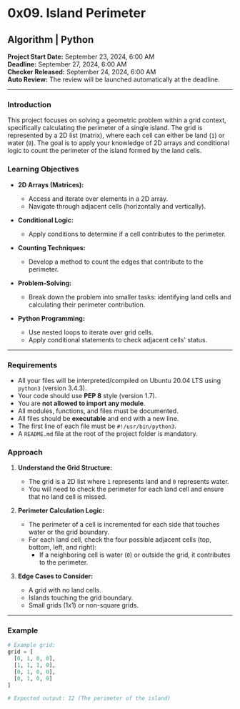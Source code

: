 # 0x09. Island Perimeter

## Algorithm | Python

**Project Start Date:** September 23, 2024, 6:00 AM  
**Deadline:** September 27, 2024, 6:00 AM  
**Checker Released:** September 24, 2024, 6:00 AM  
**Auto Review:** The review will be launched automatically at the deadline.

---

### Introduction

This project focuses on solving a geometric problem within a grid context, specifically calculating the perimeter of a single island. The grid is represented by a 2D list (matrix), where each cell can either be land (`1`) or water (`0`). The goal is to apply your knowledge of 2D arrays and conditional logic to count the perimeter of the island formed by the land cells.

### Learning Objectives

- **2D Arrays (Matrices):**
  - Access and iterate over elements in a 2D array.
  - Navigate through adjacent cells (horizontally and vertically).
  
- **Conditional Logic:**
  - Apply conditions to determine if a cell contributes to the perimeter.
  
- **Counting Techniques:**
  - Develop a method to count the edges that contribute to the perimeter.
  
- **Problem-Solving:**
  - Break down the problem into smaller tasks: identifying land cells and calculating their perimeter contribution.
  
- **Python Programming:**
  - Use nested loops to iterate over grid cells.
  - Apply conditional statements to check adjacent cells' status.

---

### Requirements

- All your files will be interpreted/compiled on Ubuntu 20.04 LTS using `python3` (version 3.4.3).
- Your code should use **PEP 8** style (version 1.7).
- You are **not allowed to import any module**.
- All modules, functions, and files must be documented.
- All files should be **executable** and end with a new line.
- The first line of each file must be `#!/usr/bin/python3`.
- A `README.md` file at the root of the project folder is mandatory.

### Approach

1. **Understand the Grid Structure:**
   - The grid is a 2D list where `1` represents land and `0` represents water.
   - You will need to check the perimeter for each land cell and ensure that no land cell is missed.

2. **Perimeter Calculation Logic:**
   - The perimeter of a cell is incremented for each side that touches water or the grid boundary.
   - For each land cell, check the four possible adjacent cells (top, bottom, left, and right):
     - If a neighboring cell is water (`0`) or outside the grid, it contributes to the perimeter.

3. **Edge Cases to Consider:**
   - A grid with no land cells.
   - Islands touching the grid boundary.
   - Small grids (1x1) or non-square grids.

---

### Example

```python
# Example grid:
grid = [
  [0, 1, 0, 0],
  [1, 1, 1, 0],
  [0, 1, 0, 0],
  [0, 1, 0, 0]
]

# Expected output: 12 (The perimeter of the island)

